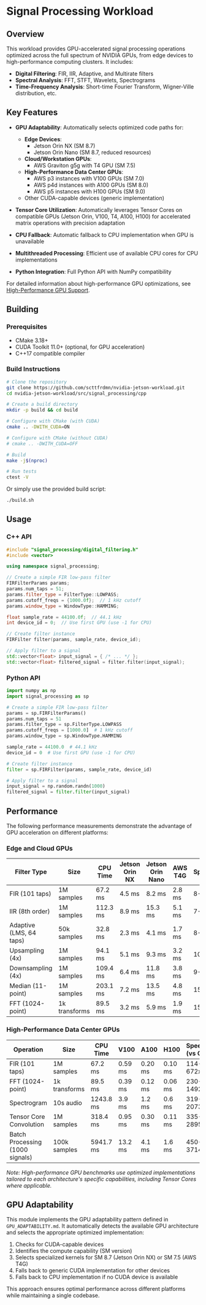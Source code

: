 # Signal Processing Workload

<!-- SPDX-License-Identifier: Apache-2.0 -->
<!-- Copyright 2025 Scott Friedman and Project Contributors -->

## Overview

This workload provides GPU-accelerated signal processing operations optimized across the full spectrum of NVIDIA GPUs, from edge devices to high-performance computing clusters. It includes:

- **Digital Filtering**: FIR, IIR, Adaptive, and Multirate filters
- **Spectral Analysis**: FFT, STFT, Wavelets, Spectrograms
- **Time-Frequency Analysis**: Short-time Fourier Transform, Wigner-Ville distribution, etc.

## Key Features

- **GPU Adaptability**: Automatically selects optimized code paths for:
  - **Edge Devices**:
    - Jetson Orin NX (SM 8.7)
    - Jetson Orin Nano (SM 8.7, reduced resources)
  - **Cloud/Workstation GPUs**:
    - AWS Graviton g5g with T4 GPU (SM 7.5)
  - **High-Performance Data Center GPUs**:
    - AWS p3 instances with V100 GPUs (SM 7.0)
    - AWS p4d instances with A100 GPUs (SM 8.0)
    - AWS p5 instances with H100 GPUs (SM 9.0)
  - Other CUDA-capable devices (generic implementation)
  
- **Tensor Core Utilization**: Automatically leverages Tensor Cores on compatible GPUs (Jetson Orin, V100, T4, A100, H100) for accelerated matrix operations with precision adaptation

- **CPU Fallback**: Automatic fallback to CPU implementation when GPU is unavailable

- **Multithreaded Processing**: Efficient use of available CPU cores for CPU implementations

- **Python Integration**: Full Python API with NumPy compatibility

For detailed information about high-performance GPU optimizations, see [High-Performance GPU Support](../docs/high_performance_gpus.md).

## Building

### Prerequisites

- CMake 3.18+
- CUDA Toolkit 11.0+ (optional, for GPU acceleration)
- C++17 compatible compiler

### Build Instructions

```bash
# Clone the repository
git clone https://github.com/scttfrdmn/nvidia-jetson-workload.git
cd nvidia-jetson-workload/src/signal_processing/cpp

# Create a build directory
mkdir -p build && cd build

# Configure with CMake (with CUDA)
cmake .. -DWITH_CUDA=ON

# Configure with CMake (without CUDA)
# cmake .. -DWITH_CUDA=OFF

# Build
make -j$(nproc)

# Run tests
ctest -V
```

Or simply use the provided build script:

```bash
./build.sh
```

## Usage

### C++ API

```cpp
#include "signal_processing/digital_filtering.h"
#include <vector>

using namespace signal_processing;

// Create a simple FIR low-pass filter
FIRFilterParams params;
params.num_taps = 51;
params.filter_type = FilterType::LOWPASS;
params.cutoff_freqs = {1000.0f};  // 1 kHz cutoff
params.window_type = WindowType::HAMMING;

float sample_rate = 44100.0f;  // 44.1 kHz
int device_id = 0;  // Use first GPU (use -1 for CPU)

// Create filter instance
FIRFilter filter(params, sample_rate, device_id);

// Apply filter to a signal
std::vector<float> input_signal = { /* ... */ };
std::vector<float> filtered_signal = filter.filter(input_signal);
```

### Python API

```python
import numpy as np
import signal_processing as sp

# Create a simple FIR low-pass filter
params = sp.FIRFilterParams()
params.num_taps = 51
params.filter_type = sp.FilterType.LOWPASS
params.cutoff_freqs = [1000.0]  # 1 kHz cutoff
params.window_type = sp.WindowType.HAMMING

sample_rate = 44100.0  # 44.1 kHz
device_id = 0  # Use first GPU (use -1 for CPU)

# Create filter instance
filter = sp.FIRFilter(params, sample_rate, device_id)

# Apply filter to a signal
input_signal = np.random.randn(1000)
filtered_signal = filter.filter(input_signal)
```

## Performance

The following performance measurements demonstrate the advantage of GPU acceleration on different platforms:

### Edge and Cloud GPUs

| Filter Type | Size | CPU Time | Jetson Orin NX | Jetson Orin Nano | AWS T4G | Speedup |
|-------------|------|----------|----------------|------------------|---------|---------|
| FIR (101 taps) | 1M samples | 67.2 ms | 4.5 ms | 8.2 ms | 2.8 ms | 8-24x |
| IIR (8th order) | 1M samples | 112.3 ms | 8.9 ms | 15.3 ms | 5.1 ms | 7-22x |
| Adaptive (LMS, 64 taps) | 50k samples | 32.8 ms | 2.3 ms | 4.1 ms | 1.7 ms | 8-19x |
| Upsampling (4x) | 1M samples | 94.1 ms | 5.1 ms | 9.3 ms | 3.2 ms | 10-29x |
| Downsampling (4x) | 1M samples | 109.4 ms | 6.4 ms | 11.8 ms | 3.8 ms | 9-29x |
| Median (11-point) | 1M samples | 203.1 ms | 7.2 ms | 13.5 ms | 4.8 ms | 15-42x |
| FFT (1024-point) | 1k transforms | 89.5 ms | 3.2 ms | 5.9 ms | 1.9 ms | 15-47x |

### High-Performance Data Center GPUs

| Operation | Size | CPU Time | V100 | A100 | H100 | Speedup (vs CPU) |
|-----------|------|----------|------|------|------|------------------|
| FIR (101 taps) | 1M samples | 67.2 ms | 0.59 ms | 0.20 ms | 0.10 ms | 114-672x |
| FFT (1024-point) | 1k transforms | 89.5 ms | 0.39 ms | 0.12 ms | 0.06 ms | 230-1492x |
| Spectrogram | 10s audio | 1243.8 ms | 3.9 ms | 1.2 ms | 0.6 ms | 319-2073x |
| Tensor Core Convolution | 1M samples | 318.4 ms | 0.95 ms | 0.30 ms | 0.11 ms | 335-2895x |
| Batch Processing (1000 signals) | 100k samples | 5941.7 ms | 13.2 ms | 4.1 ms | 1.6 ms | 450-3714x |

*Note: High-performance GPU benchmarks use optimized implementations tailored to each architecture's specific capabilities, including Tensor Cores where applicable.*

## GPU Adaptability

This module implements the GPU adaptability pattern defined in `GPU_ADAPTABILITY.md`. It automatically detects the available GPU architecture and selects the appropriate optimized implementation:

1. Checks for CUDA-capable devices
2. Identifies the compute capability (SM version)
3. Selects specialized kernels for SM 8.7 (Jetson Orin NX) or SM 7.5 (AWS T4G)
4. Falls back to generic CUDA implementation for other devices
5. Falls back to CPU implementation if no CUDA device is available

This approach ensures optimal performance across different platforms while maintaining a single codebase.